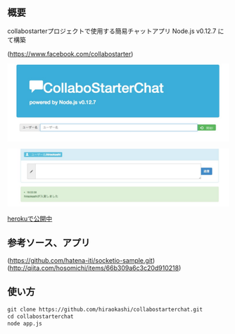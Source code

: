 ## 概要
 collabostarterプロジェクトで使用する簡易チャットアプリ
 Node.js v0.12.7 にて構築

 (https://www.facebook.com/collabostarter)

![top](top.jpg)

![chat](chat.jpg)

[herokuで公開中](https://collabostarterchat.herokuapp.com/)

## 参考ソース、アプリ
(https://github.com/hatena-iti/socketio-sample.git)
(http://qiita.com/hosomichi/items/66b309a6c3c20d910218)



## 使い方
```
git clone https://github.com/hiraokashi/collabostarterchat.git
cd collabostarterchat
node app.js
```
